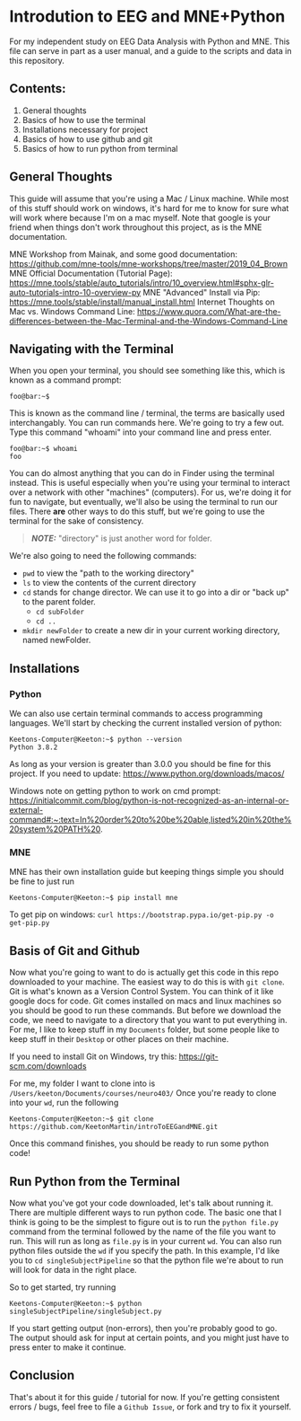 # Introdution to EEG and MNE+Python
For my independent study on EEG Data Analysis with Python and MNE.
This file can serve in part as a user manual, and a guide to the scripts and data in this repository.

## Contents:
1. General thoughts
3. Basics of how to use the terminal
1. Installations necessary for project
2. Basics of how to use github and git
4. Basics of how to run python from terminal

## General Thoughts
This guide will assume that you're using a Mac / Linux machine. While most of this stuff should work on windows, it's hard for me to know for sure what will work where because I'm on a mac myself. Note that google is your friend when things don't work throughout this project, as is the MNE documentation. 

MNE Workshop from Mainak, and some good documentation: https://github.com/mne-tools/mne-workshops/tree/master/2019_04_Brown
MNE Official Documentation (Tutorial Page): https://mne.tools/stable/auto_tutorials/intro/10_overview.html#sphx-glr-auto-tutorials-intro-10-overview-py
MNE "Advanced" Install via Pip: https://mne.tools/stable/install/manual_install.html
Internet Thoughts on Mac vs. Windows Command Line: https://www.quora.com/What-are-the-differences-between-the-Mac-Terminal-and-the-Windows-Command-Line

## Navigating with the Terminal
When you open your terminal, you should see something like this, which is known as a command prompt:
```console
foo@bar:~$
```
This is known as the command line / terminal, the terms are basically used interchangably. You can run commands here. We're going to try a few out. Type this command "whoami" into your command line and press enter.
```console
foo@bar:~$ whoami
foo
```
You can do almost anything that you can do in Finder using the terminal instead. This is useful especially when you're using your terminal to interact over a network with other "machines" (computers). For us, we're doing it for fun to navigate, but eventually, we'll also be using the terminal to run our files. There **are** other ways to do this stuff, but we're going to use the terminal for the sake of consistency. 

> **_NOTE:_**  "directory" is just another word for folder.

We're also going to need the following commands:
- `pwd` to view the "path to the working directory"
- `ls` to view the contents of the current directory
- `cd` stands for change director. We can use it to go into a dir or "back up" to the parent folder.
    - `cd subFolder`
    - `cd ..`
- `mkdir newFolder` to create a new dir in your current working directory, named newFolder.

## Installations

### Python
We can also use certain terminal commands to access programming languages. We'll start by checking the current installed version of python:
```console
Keetons-Computer@Keeton:~$ python --version
Python 3.8.2
```
As long as your version is greater than 3.0.0 you should be fine for this project. If you need to update: https://www.python.org/downloads/macos/

Windows note on getting python to work on cmd prompt: https://initialcommit.com/blog/python-is-not-recognized-as-an-internal-or-external-command#:~:text=In%20order%20to%20be%20able,listed%20in%20the%20system%20PATH%20.

### MNE
MNE has their own installation guide but keeping things simple you should be fine to just run
```console
Keetons-Computer@Keeton:~$ pip install mne
```

To get pip on windows: `curl https://bootstrap.pypa.io/get-pip.py -o get-pip.py`

## Basis of Git and Github
Now what you're going to want to do is actually get this code in this repo downloaded to your machine. The easiest way to do this is with `git clone`.
Git is what's known as a Version Control System. You can think of it like google docs for code. Git comes installed on macs and linux machines so you should be good to run these commands. But before we download the code, we need to navigate to a directory that you want to put everything in. For me, I like to keep stuff in my `Documents` folder, but some people like to keep stuff in their `Desktop` or other places on their machine.

If you need to install Git on Windows, try this: https://git-scm.com/downloads

For me, my folder I want to clone into is `/Users/keeton/Documents/courses/neuro403/`
Once you're ready to clone into your `wd`, run the following
```console
Keetons-Computer@Keeton:~$ git clone https://github.com/KeetonMartin/introToEEGandMNE.git
```
Once this command finishes, you should be ready to run some python code!

## Run Python from the Terminal
Now what you've got your code downloaded, let's talk about running it. There are multiple different ways to run python code. The basic one that I think is going to be the simplest to figure out is to run the `python file.py` command from the terminal followed by the name of the file you want to run. This will run as long as `file.py` is in your current `wd`. You can also run python files outside the `wd` if you specify the path. In this example, I'd like you to `cd singleSubjectPipeline` so that the python file we're about to run will look for data in the right place.

So to get started, try running
```console
Keetons-Computer@Keeton:~$ python singleSubjectPipeline/singleSubject.py
```
If you start getting output (non-errors), then you're probably good to go. The output should ask for input at certain points, and you might just have to press enter to make it continue. 

## Conclusion
That's about it for this guide / tutorial for now. If you're getting consistent errors / bugs, feel free to file a `Github Issue`, or fork and try to fix it yourself. 
